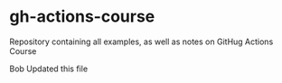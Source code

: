 # gh-actions-course
Repository containing all examples, as well as notes on GitHug Actions Course

Bob Updated this file
